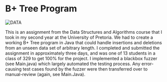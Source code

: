 <h1>B+ Tree Program</h1>

![DATA](https://img.shields.io/badge/Java-Data%20Structures%20%26%20Algorithms-blue)

This is an assignment from the Data Structures and Algorithms course that I took in my second year at the University of Pretoria. We had to create a working B+ Tree program in Java that could handle insertions and deletions from an unseen data set of arbitrary length. I completed and submitted the assignment in approximately three days, and was one of 13 students in a class of 329 to get 100% for the project. I implemented a blackbox fuzzer (see Main.java) which largely automated the testing process. Any error-causing test cases found by the fuzzer were then transferred over to manual-review (again, see Main.Java).
